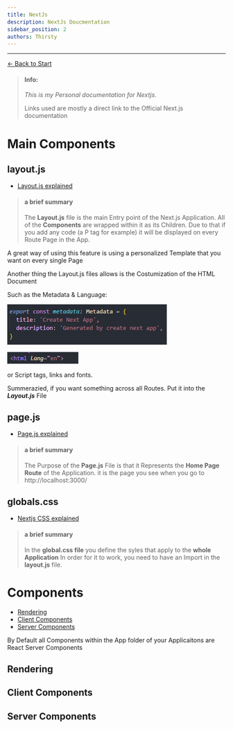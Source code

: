```yaml
---
title: NextJs
description: NextJs Doucmentation
sidebar_position: 2
authors: Thirsty
---
```

-------------
[<- Back to Start](..\README.md)
> #### Info:
>*This is my Personal documentation for Nextjs*.
>
> Links used are mostly a direct link to the Official Next.js documentation

# Main Components

## layout.js

- [Layout.js explained](https://nextjs.org/docs/app/api-reference/file-conventions/layout)

>#### a brief summary
>The **Layout.js** file is the main Entry point of the Next.js Application.
All of the **Components** are wrapped within it as its Children. Due to that if you add any code (a P tag for example) it will be displayed on every Route Page in the App.

A great way of using this feature is using a personalized Template that you want on every single Page

Another thing the Layout.js files allows is the Costumization of the HTML Document

Such as the Metadata & Language:

![Metadata](/img/layoutjsMetadata.png)

![Language](/img/layoutjsLanguage.png)

or Script tags, links and fonts.

Summerazied, if you want something across all Routes. Put it into the ***Layout.js*** File


## page.js

- [Page.js explained](https://nextjs.org/docs/app/api-reference/file-conventions/page)

>#### a brief summary
>The Purpose of the **Page.js** File is that it Represents the **Home Page Route** of the Application. it is the page you see when you go to http://localhost:3000/

## globals.css

- [Nextjs CSS explained](https://nextjs.org/docs/app/building-your-application/styling/css-modules)

>#### a brief summary
>In the **global.css file** you define the syles that apply to the **whole Application** In order for it to work, you need to have an Import in the **layout.js** file.



# Components

- [Rendering](https://nextjs.org/docs/app/building-your-application/rendering)
- [Client Components](https://nextjs.org/docs/app/building-your-application/rendering/client-components)
- [Server Components](https://nextjs.org/docs/app/building-your-application/rendering/server-components)

By Default all Components within the App folder of your Applicaitons are React Server Components

## Rendering

## Client Components

## Server Components